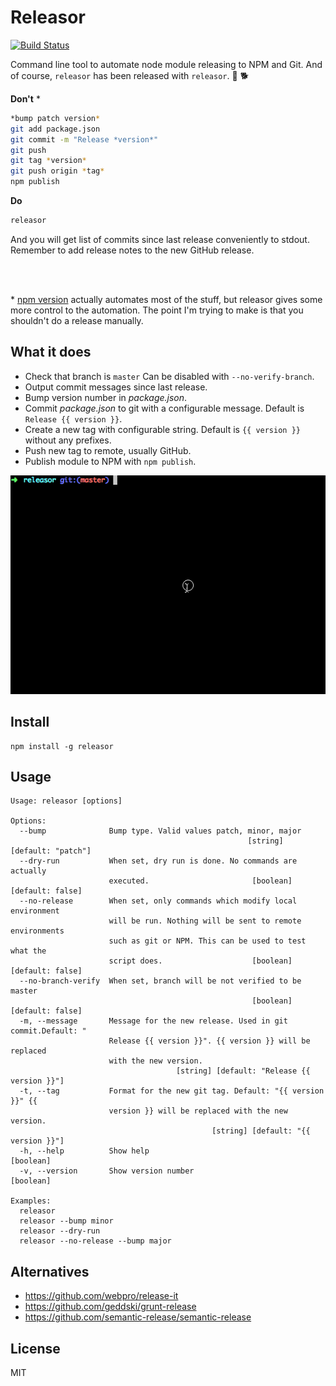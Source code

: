 # Releasor

[![Build Status](https://travis-ci.org/kimmobrunfeldt/releasor.svg)](https://travis-ci.org/kimmobrunfeldt/releasor)

Command line tool to automate node module releasing to NPM and Git. And of course,
`releasor` has been released with `releasor`. :stew: :dog2:

**Don't** \*

```bash
*bump patch version*
git add package.json
git commit -m "Release *version*"
git push
git tag *version*
git push origin *tag*
npm publish
```

**Do**

```bash
releasor
```

And you will get list of commits since last release conveniently to stdout.
Remember to add release notes to the new GitHub release.

<br>
<br>

\* [npm version](https://docs.npmjs.com/cli/version) actually automates most of
the stuff, but releasor gives some more control to the automation. The point
I'm trying to make is that you shouldn't do a release manually.


## What it does

* Check that branch is `master` Can be disabled with `--no-verify-branch`.
* Output commit messages since last release.
* Bump version number in *package.json*.
* Commit *package.json* to git with a configurable message. Default is `Release {{ version }}`.
* Create a new tag with configurable string. Default is `{{ version }}` without any prefixes.
* Push new tag to remote, usually GitHub.
* Publish module to NPM with `npm publish`.

![](docs/releasor.gif)

## Install

```
npm install -g releasor
```


## Usage

```
Usage: releasor [options]

Options:
  --bump              Bump type. Valid values patch, minor, major
                                                     [string] [default: "patch"]
  --dry-run           When set, dry run is done. No commands are actually
                      executed.                       [boolean] [default: false]
  --no-release        When set, only commands which modify local environment
                      will be run. Nothing will be sent to remote environments
                      such as git or NPM. This can be used to test what the
                      script does.                    [boolean] [default: false]
  --no-branch-verify  When set, branch will be not verified to be master
                                                      [boolean] [default: false]
  -m, --message       Message for the new release. Used in git commit.Default: "
                      Release {{ version }}". {{ version }} will be replaced
                      with the new version.
                                     [string] [default: "Release {{ version }}"]
  -t, --tag           Format for the new git tag. Default: "{{ version }}" {{
                      version }} will be replaced with the new version.
                                             [string] [default: "{{ version }}"]
  -h, --help          Show help                                        [boolean]
  -v, --version       Show version number                              [boolean]

Examples:
  releasor
  releasor --bump minor
  releasor --dry-run
  releasor --no-release --bump major
```


## Alternatives

* https://github.com/webpro/release-it
* https://github.com/geddski/grunt-release
* https://github.com/semantic-release/semantic-release


## License

MIT
